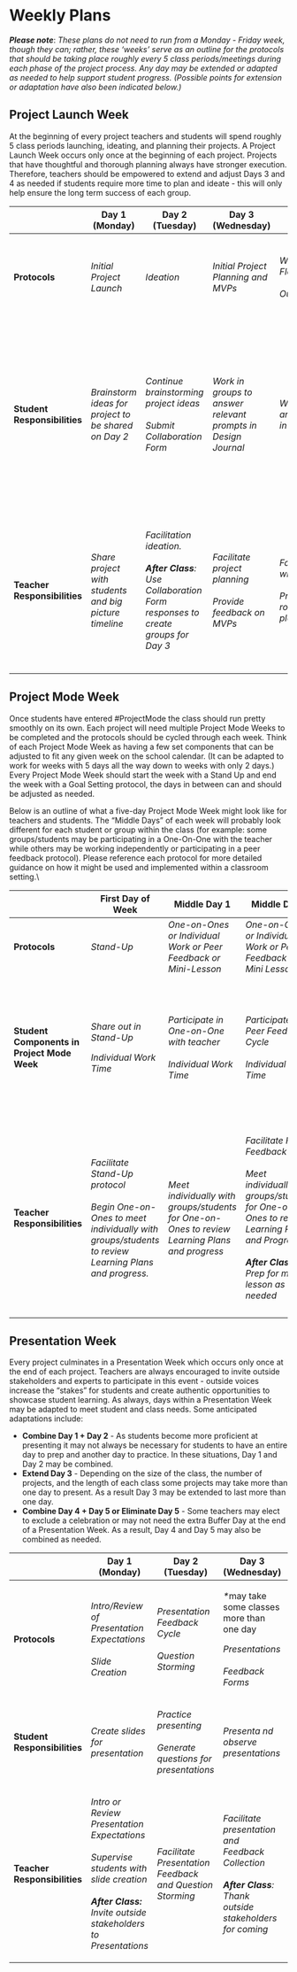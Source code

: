 # Weekly Plans

_**Please note**_: _These plans do not need to run from a Monday - Friday week, though they can; rather, these ‘weeks’ serve as an outline for the protocols that should be taking place roughly every 5 class periods/meetings during each phase of the project process. Any day may be extended or adapted as needed to help support student progress. (Possible points for extension or adaptation have also been indicated below.)_

## Project Launch Week

At the beginning of every project teachers and students will spend roughly 5 class periods launching, ideating, and planning their projects. A Project Launch Week occurs only once at the beginning of each project. Projects that have thoughtful and thorough planning always have stronger execution. Therefore, teachers should be empowered to extend and adjust Days 3 and 4 as needed if students require more time to plan and ideate - this will only help ensure the long term success of each group.



|                              | Day 1 (Monday)                                         | Day 2 (Tuesday)                                                                                                                                  | Day 3 (Wednesday)                                                                    | Day 4 (Thursday)                                                                                                   | Day 5 (Friday)                                                                                                                                                        |
| ---------------------------- | ------------------------------------------------------ | ------------------------------------------------------------------------------------------------------------------------------------------------ | ------------------------------------------------------------------------------------ | ------------------------------------------------------------------------------------------------------------------ | --------------------------------------------------------------------------------------------------------------------------------------------------------------------- |
| **Protocols**                | _Initial Project Launch_                               | _Ideation_                                                                                                                                       | _Initial Project Planning and MVPs_                                                  | <p><em>Wireframing and/or Flowcharting</em><br><br><em>Outline Roles</em></p>                                      | <p><em>Stand-Up and Initial Feedback</em><br><br><em>Initial Calendaring</em></p>                                                                                     |
| **Student Responsibilities** | _Brainstorm ideas for project to be shared on Day 2_   | <p><em>Continue brainstorming project ideas</em><br><br><em>Submit Collaboration Form</em></p>                                                   | _Work in groups to answer relevant prompts in Design Journal_                        | _Work in groups to answer relevant prompts in Design Journal_                                                      | <p><em>Share project plans in stand up</em><br><br><em>Provide feedback to other groups</em><br><br><em>Reflect and revise plans based on received feedback.</em></p> |
| **Teacher Responsibilities** | _Share project with students and big picture timeline_ | <p><em>Facilitation ideation.</em><br><br><em><strong>After Class</strong>: Use Collaboration Form responses to create groups for Day 3</em></p> | <p><em>Facilitate project planning</em><br><br><em>Provide feedback on MVPs</em></p> | <p><em>Facilitate wireframing/flowcharting</em><br><br><em>Provide feedback on roles and student planning</em></p> | <p><em>Facilitate Stand-Up</em><br><br><em>Provide feedback to groups</em><br><br><em><strong>After Class</strong>: Create learning plans for Project Mode</em></p>   |

## Project Mode Week

Once students have entered #ProjectMode the class should run pretty smoothly on its own. Each project will need multiple Project Mode Weeks to be completed and the protocols should be cycled through each week. Think of each Project Mode Week as having a few set components that can be adjusted to fit any given week on the school calendar. (It can be adapted to work for weeks with 5 days all the way down to weeks with only 2 days.) Every Project Mode Week should start the week with a Stand Up and end the week with a Goal Setting protocol, the days in between can and should be adjusted as needed.&#x20;

Below is an outline of what a five-day Project Mode Week might look like for teachers and students. The “Middle Days” of each week will probably look different for each student or group within the class (for example: some groups/students may be participating in a One-On-One with the teacher while others may be working independently or participating in a peer feedback protocol). Please reference each protocol for more detailed guidance on how it might be used and implemented within a classroom setting.\


|                                             | First Day of Week                                                                                                                                               | Middle Day 1                                                                                   | Middle Day 2                                                                                                                                                                                                                                          | Middle Day 3                                                                                                                                              | Last Day of Week                                                                                                                                                            |
| ------------------------------------------- | --------------------------------------------------------------------------------------------------------------------------------------------------------------- | ---------------------------------------------------------------------------------------------- | ----------------------------------------------------------------------------------------------------------------------------------------------------------------------------------------------------------------------------------------------------- | --------------------------------------------------------------------------------------------------------------------------------------------------------- | --------------------------------------------------------------------------------------------------------------------------------------------------------------------------- |
| **Protocols**                               | _Stand-Up_                                                                                                                                                      | _One-on-Ones or Individual Work or Peer Feedback or Mini-Lesson_                               | _One-on-Ones or Individual Work or Peer Feedback or Mini Lesson_                                                                                                                                                                                      | _One-on-Ones or Individual Work or Peer Feedback or Mini Lesson_                                                                                          | _Goal Setting_                                                                                                                                                              |
| **Student Components in Project Mode Week** | <p><em>Share out in Stand-Up</em></p><p></p><p><em>Individual Work Time</em></p>                                                                                | <p><em>Participate in One-on-One with teacher</em><br><br><em>Individual Work Time</em></p>    | <p><em>Participate in Peer Feedback Cycle</em><br><br><em>Individual Work Time</em></p>                                                                                                                                                               | <p><em>Participate in Mini-Lesson with teacher</em><br><br><em>Individual WOrk Time</em></p>                                                              | <p><em>Individual work time</em><br><br><em>Set Goals for next week and complete Progress Check</em></p>                                                                    |
| **Teacher Responsibilities**                | <p><em>Facilitate Stand-Up protocol</em><br><br><em>Begin One-on-Ones to meet individually with groups/students to review Learning Plans and progress.</em></p> | _Meet individually with groups/students for One-on-Ones to review Learning Plans and progress_ | <p><em>Facilitate Peer Feedback Cycle</em><br><br><em>Meet individually with groups/students for One-on-Ones to review Learning Plans and Progress.</em><br><br><em><strong>After Class</strong>:</em><br><em>Prep for mini-lesson as needed</em></p> | <p><em>Teach Mini-Lesson as needed.</em><br><br><em>Meet individually with groups/students for One-on-One to review Learning Plans and progress.</em></p> | <p><em>Review student Goals and update or check learning plans</em><br><br><em><strong>After Class</strong>:</em><br><em>Adapt or revise learning plans as needed.</em></p> |

## Presentation Week

Every project culminates in a Presentation Week which occurs only once at the end of each project. Teachers are always encouraged to invite outside stakeholders and experts to participate in this event - outside voices increase the “stakes” for students and create authentic opportunities to showcase student learning. As always, days within a Presentation Week may be adapted to meet student and class needs. Some anticipated adaptations include:

* **Combine Day 1 + Day 2** - As students become more proficient at presenting it may not always be necessary for students to have an entire day to prep and another day to practice. In these situations, Day 1 and Day 2 may be combined.
* **Extend Day 3** - Depending on the size of the class, the number of projects, and the length of each class some projects may take more than one day to present. As a result Day 3 may be extended to last more than one day.
* **Combine Day 4 + Day 5 or Eliminate Day 5** - Some teachers may elect to exclude a celebration or may not need the extra Buffer Day at the end of a Presentation Week. As a result, Day 4 and Day 5 may also be combined as needed.



|                              | Day 1 (Monday)                                                                                                                                                                                                          | Day 2 (Tuesday)                                                                          | Day 3 (Wednesday)                                                                                                                                               | Day 4 (Thursday)                       | Day 5 (Friday)                                                                                 |
| ---------------------------- | ----------------------------------------------------------------------------------------------------------------------------------------------------------------------------------------------------------------------- | ---------------------------------------------------------------------------------------- | --------------------------------------------------------------------------------------------------------------------------------------------------------------- | -------------------------------------- | ---------------------------------------------------------------------------------------------- |
| **Protocols**                | <p><em>Intro/Review of Presentation Expectations</em><br><br><em>Slide Creation</em></p>                                                                                                                                | <p><em>Presentation Feedback Cycle</em><br><br><em>Question Storming</em></p>            | <p><em>*</em>may take some classes more than one day</p><p></p><p><em>Presentations</em><br><br><em>Feedback Forms</em></p>                                     | _Final Reflection in Design Journal_   | _Buffer Day/Celebration!_                                                                      |
| **Student Responsibilities** | _Create slides for presentation_                                                                                                                                                                                        | <p><em>Practice presenting</em><br><br><em>Generate questions for presentations</em></p> | _Presenta nd observe presentations_                                                                                                                             | _Reflect on project in Design Journal_ | _Celebrate!_                                                                                   |
| **Teacher Responsibilities** | <p><em>Intro or Review Presentation Expectations</em><br><br><em>Supervise students with slide creation</em><br><br><em><strong>After Class:</strong></em><br><em>Invite outside stakeholders to Presentations</em></p> | _Facilitate Presentation Feedback and Question Storming_                                 | <p><em>Facilitate presentation and Feedback Collection</em><br><br><em><strong>After Class</strong>:</em><br><em>Thank outside stakeholders for coming</em></p> | _Assist students with reflection_      | <p><em>Celebrate!</em><br><br><em><strong>After Class</strong>: Relax and breathe! :)</em></p> |
